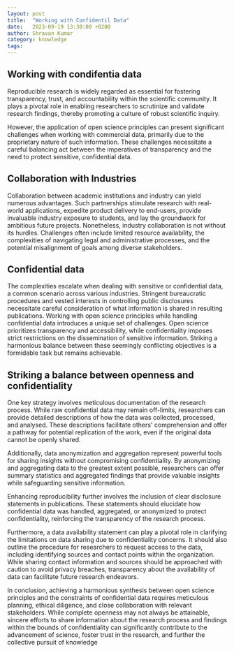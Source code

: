 ```yaml
---
layout: post
title:  "Working with Confidentil Data"
date:   2023-09-19 13:30:00 +0200
author: Shravan Kumar
category: knowledge
tags:
---
```


## Working with condifentia data

Reproducible research is widely regarded as essential for fostering transparency, trust, and accountability within the scientific community. It plays a pivotal role in enabling researchers to scrutinize and validate research findings, thereby promoting a culture of robust scientific inquiry.

However, the application of open science principles can present significant challenges when working with commercial data, primarily due to the proprietary nature of such information. These challenges necessitate a careful balancing act between the imperatives of transparency and the need to protect sensitive, confidential data.

## Collaboration with Industries
Collaboration between academic institutions and industry can yield numerous advantages. Such partnerships stimulate research with real-world applications, expedite product delivery to end-users, provide invaluable industry exposure to students, and lay the groundwork for ambitious future projects. Nonetheless, industry collaboration is not without its hurdles. Challenges often include limited resource availability, the complexities of navigating legal and administrative processes, and the potential misalignment of goals among diverse stakeholders.

## Confidential data
The complexities escalate when dealing with sensitive or confidential data, a common scenario across various industries. Stringent bureaucratic procedures and vested interests in controlling public disclosures necessitate careful consideration of what information is shared in resulting publications. Working with open science principles while handling confidential data introduces a unique set of challenges. Open science prioritizes transparency and accessibility, while confidentiality imposes strict restrictions on the dissemination of sensitive information. Striking a harmonious balance between these seemingly conflicting objectives is a formidable task but remains achievable.

## Striking a balance between openness and confidentiality
One key strategy involves meticulous documentation of the research process. While raw confidential data may remain off-limits, researchers can provide detailed descriptions of how the data was collected, processed, and analysed. These descriptions facilitate others' comprehension and offer a pathway for potential replication of the work, even if the original data cannot be openly shared.

Additionally, data anonymization and aggregation represent powerful tools for sharing insights without compromising confidentiality. By anonymizing and aggregating data to the greatest extent possible, researchers can offer summary statistics and aggregated findings that provide valuable insights while safeguarding sensitive information.

Enhancing reproducibility further involves the inclusion of clear disclosure statements in publications. These statements should elucidate how confidential data was handled, aggregated, or anonymized to protect confidentiality, reinforcing the transparency of the research process.

Furthermore, a data availability statement can play a pivotal role in clarifying the limitations on data sharing due to confidentiality concerns. It should also outline the procedure for researchers to request access to the data, including identifying sources and contact points within the organization. While sharing contact information and sources should be approached with caution to avoid privacy breaches, transparency about the availability of data can facilitate future research endeavors.

In conclusion, achieving a harmonious synthesis between open science principles and the constraints of confidential data requires meticulous planning, ethical diligence, and close collaboration with relevant stakeholders. While complete openness may not always be attainable, sincere efforts to share information about the research process and findings within the bounds of confidentiality can significantly contribute to the advancement of science, foster trust in the research, and further the collective pursuit of knowledge
